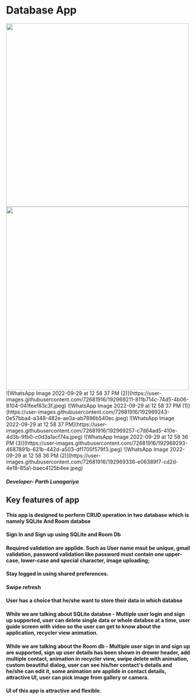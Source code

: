 # Database App
<img src="https://user-images.githubusercontent.com/72681916/192969211-811b714c-74d5-4b06-8104-041feef83c3f.jpeg" height="500" />
<img src="https://user-images.githubusercontent.com/72681916/192969243-0e57bba4-a348-482e-ae3a-ab7896b540ec.jpeg" height="500" />
![WhatsApp Image 2022-09-29 at 12 58 37 PM (2)](https://user-images.githubusercontent.com/72681916/192969211-811b714c-74d5-4b06-8104-041feef83c3f.jpeg)
![WhatsApp Image 2022-09-29 at 12 58 37 PM (1)](https://user-images.githubusercontent.com/72681916/192969243-0e57bba4-a348-482e-ae3a-ab7896b540ec.jpeg)
![WhatsApp Image 2022-09-29 at 12 58 37 PM](https://user-images.githubusercontent.com/72681916/192969257-c7d64ad5-410e-4d3b-9fb0-c0d3a1acf74a.jpeg)
![WhatsApp Image 2022-09-29 at 12 58 36 PM (3)](https://user-images.githubusercontent.com/72681916/192969293-4687891b-621b-442d-a503-df1705f579f3.jpeg)
![WhatsApp Image 2022-09-29 at 12 58 36 PM (2)](https://user-images.githubusercontent.com/72681916/192969336-e06389f7-cd2d-4e18-85a1-baec4125b4ee.jpeg)

##### Developer- Parth Lunagariya
## Key features of app 
#### This app is designed to perform CRUD operation in two database which is namely SQLite And Room databse
#### Sign In and Sign up using SQLite and Room Db 
#### Required validation are applide. Such as User name msut be unique, gmail validation, password validation like password must contain one upper-case, lower-case and special character, image uploading;
#### Stay logged in using shared preferences.
#### Swipe refresh
#### User has a choice that he/she want to store their data in which databse
#### While we are talking about SQLite databse - Multiple user login and sign up supported, user can delete single data or whole databse at a time, user guide screen with video so the user can get to know about the application, recycler view animation.
#### While we are talking about the Room db - Multiple user sign in and sign up are supported, sign up user details has been shown in drower header, add multiple contact, animation in recycler view, swipe delete with animation, custom beautiful dialog, user can see his/her contact's details and he/she can edit it, some animation are applide in contact details, attractive UI, user can pick image from gallery or camera.
#### UI of this app is attractive and flexible.
